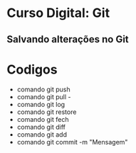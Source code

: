 # Curso Digital: Git

## Salvando alterações no Git

# Codigos

* comando git push
* comando git pull - 
* comando git log
* comando git restore
* comando git fech
* comando git diff
* comando git add
* comando git commit -m "Mensagem"
